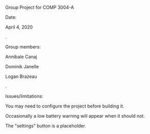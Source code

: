 Group Project for COMP 3004-A



Date:

April 4, 2020

.

Group members:

Annibale Canaj

Dominik Janelle

Logan Brazeau

.

Issues/limitations:

You may need to configure the project before building it.

Occasionally a low battery warning will appear when it should not.

The "settings" button is a placeholder.
